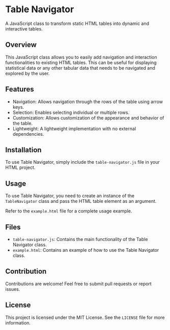 # Table Navigator

A JavaScript class to transform static HTML tables into dynamic and interactive tables.

## Overview

This JavaScript class allows you to easily add navigation and interaction functionalities to existing HTML tables. This can be useful for displaying statistical data or any other tabular data that needs to be navigated and explored by the user.

## Features

- Navigation: Allows navigation through the rows of the table using arrow keys.
- Selection: Enables selecting individual or multiple rows.
- Customization: Allows customization of the appearance and behavior of the table.
- Lightweight: A lightweight implementation with no external dependencies.

## Installation

To use Table Navigator, simply include the `table-navigator.js` file in your HTML project.

## Usage

To use Table Navigator, you need to create an instance of the `TableNavigator` class and pass the HTML table element as an argument.

Refer to the `example.html` file for a complete usage example.

## Files

- `table-navigator.js`: Contains the main functionality of the Table Navigator class.
- `example.html`: Contains an example of how to use the Table Navigator class.

## Contribution

Contributions are welcome! Feel free to submit pull requests or report issues.

## License

This project is licensed under the MIT License. See the `LICENSE` file for more information.
